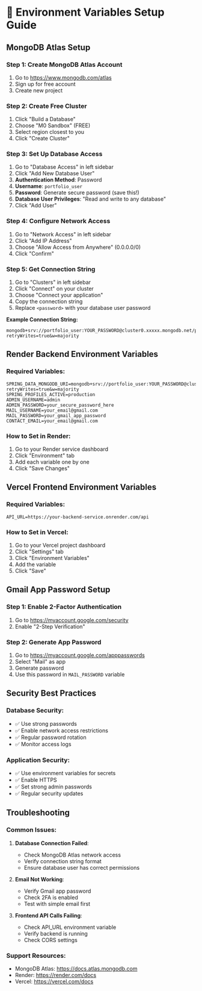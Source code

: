 # 🔧 Environment Variables Setup Guide

## MongoDB Atlas Setup

### Step 1: Create MongoDB Atlas Account
1. Go to https://www.mongodb.com/atlas
2. Sign up for free account
3. Create new project

### Step 2: Create Free Cluster
1. Click "Build a Database"
2. Choose "M0 Sandbox" (FREE)
3. Select region closest to you
4. Click "Create Cluster"

### Step 3: Set Up Database Access
1. Go to "Database Access" in left sidebar
2. Click "Add New Database User"
3. **Authentication Method**: Password
4. **Username**: `portfolio_user`
5. **Password**: Generate secure password (save this!)
6. **Database User Privileges**: "Read and write to any database"
7. Click "Add User"

### Step 4: Configure Network Access
1. Go to "Network Access" in left sidebar
2. Click "Add IP Address"
3. Choose "Allow Access from Anywhere" (0.0.0.0/0)
4. Click "Confirm"

### Step 5: Get Connection String
1. Go to "Clusters" in left sidebar
2. Click "Connect" on your cluster
3. Choose "Connect your application"
4. Copy the connection string
5. Replace `<password>` with your database user password

**Example Connection String:**
```
mongodb+srv://portfolio_user:YOUR_PASSWORD@cluster0.xxxxx.mongodb.net/portfolio_db?retryWrites=true&w=majority
```

## Render Backend Environment Variables

### Required Variables:
```
SPRING_DATA_MONGODB_URI=mongodb+srv://portfolio_user:YOUR_PASSWORD@cluster0.xxxxx.mongodb.net/portfolio_db?retryWrites=true&w=majority
SPRING_PROFILES_ACTIVE=production
ADMIN_USERNAME=admin
ADMIN_PASSWORD=your_secure_password_here
MAIL_USERNAME=your_email@gmail.com
MAIL_PASSWORD=your_gmail_app_password
CONTACT_EMAIL=your_email@gmail.com
```

### How to Set in Render:
1. Go to your Render service dashboard
2. Click "Environment" tab
3. Add each variable one by one
4. Click "Save Changes"

## Vercel Frontend Environment Variables

### Required Variables:
```
API_URL=https://your-backend-service.onrender.com/api
```

### How to Set in Vercel:
1. Go to your Vercel project dashboard
2. Click "Settings" tab
3. Click "Environment Variables"
4. Add the variable
5. Click "Save"

## Gmail App Password Setup

### Step 1: Enable 2-Factor Authentication
1. Go to https://myaccount.google.com/security
2. Enable "2-Step Verification"

### Step 2: Generate App Password
1. Go to https://myaccount.google.com/apppasswords
2. Select "Mail" as app
3. Generate password
4. Use this password in `MAIL_PASSWORD` variable

## Security Best Practices

### Database Security:
- ✅ Use strong passwords
- ✅ Enable network access restrictions
- ✅ Regular password rotation
- ✅ Monitor access logs

### Application Security:
- ✅ Use environment variables for secrets
- ✅ Enable HTTPS
- ✅ Set strong admin passwords
- ✅ Regular security updates

## Troubleshooting

### Common Issues:

1. **Database Connection Failed**:
   - Check MongoDB Atlas network access
   - Verify connection string format
   - Ensure database user has correct permissions

2. **Email Not Working**:
   - Verify Gmail app password
   - Check 2FA is enabled
   - Test with simple email first

3. **Frontend API Calls Failing**:
   - Check API_URL environment variable
   - Verify backend is running
   - Check CORS settings

### Support Resources:
- MongoDB Atlas: https://docs.atlas.mongodb.com
- Render: https://render.com/docs
- Vercel: https://vercel.com/docs
